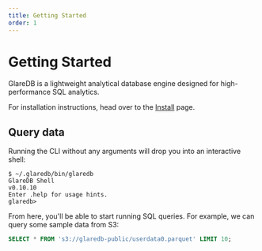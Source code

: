 ```yaml
---
title: Getting Started
order: 1
---
```


# Getting Started

GlareDB is a lightweight analytical database engine designed for
high-performance SQL analytics.

For installation instructions, head over to the [Install] page.

## Query data

Running the CLI without any arguments will drop you into an interactive shell:

```
$ ~/.glaredb/bin/glaredb
GlareDB Shell
v0.10.10
Enter .help for usage hints.
glaredb>
```

From here, you'll be able to start running SQL queries. For example, we can
query some sample data from S3:

```sql
SELECT * FROM 's3://glaredb-public/userdata0.parquet' LIMIT 10;
```

[Install]: ./install
